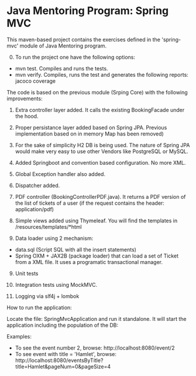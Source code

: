 # Java Mentoring Program: Spring MVC 

This maven-based project contains the exercises defined in the 'spring-mvc' module of Java Mentoring program.

0) To run the project one have the following options:

- mvn test. Compiles and runs the tests.
- mvn verify. Compiles, runs the test and generates the following reports: jacoco coverage

The code is based on the previous module (Srping Core) with the following improvements:
1) Extra controller layer added. It calls the existing BookingFacade under the hood.

2) Proper persistance layer added based on Spring JPA. Previous implementation based on in memory Map has been removed)

4) For the sake of simplicity H2 DB is being used. The nature of Spring JPA would make very easy to use other Vendors like PostgreSQL or MySQL.

5) Added Springboot and convention based configuration. No more XML.

6) Global Exception handler also added.

7) Dispatcher added.

8) PDF controller (BookingControllerPDF.java). It returns a PDF version of the list of tickets of a user (if the request contains the header: application/pdf)  

9) Simple views added using Thymeleaf. You will find the templates in /resources/templates/*html

10) Data loader using 2 mechanism:
- data.sql (Script SQL with all the insert statements)
- Spring OXM + JAX2B (package loader) that can load a set of Ticket from a XML file. It uses a programatic transactional manager.

9) Unit tests

10) Integration tests using MockMVC.

11) Logging via slf4j + lombok

How to run the application:

Locate the file: SpringMvcApplication and run it standalone. It will start the application including the population of the DB:

Examples:
- To see the event number 2, browse: http://localhost:8080/event/2
- To see event with title = 'Hamlet', browse: http://localhost:8080/eventsByTitle?title=Hamlet&pageNum=0&pageSize=4